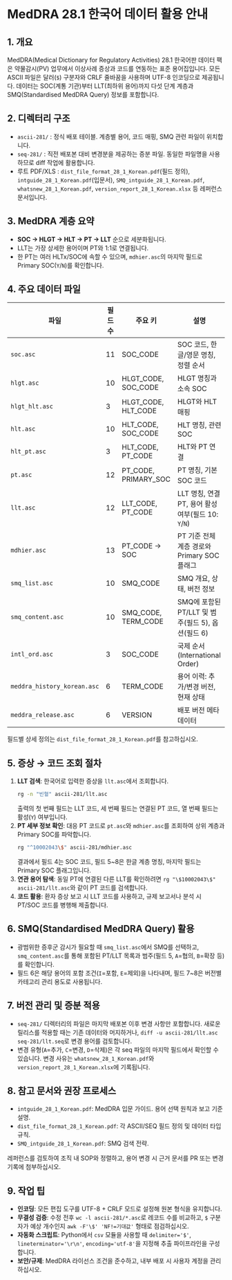 # MedDRA 28.1 한국어 데이터 활용 안내

## 1. 개요
MedDRA(Medical Dictionary for Regulatory Activities) 28.1 한국어판 데이터 팩은 약물감시(PV) 업무에서 이상사례 증상과 코드를 연동하는 표준 용어집입니다. 모든 ASCII 파일은 달러(`$`) 구분자와 CRLF 줄바꿈을 사용하며 UTF-8 인코딩으로 제공됩니다. 데이터는 SOC(계통 기관)부터 LLT(최하위 용어)까지 다섯 단계 계층과 SMQ(Standardised MedDRA Query) 정보를 포함합니다.

## 2. 디렉터리 구조
- `ascii-281/` : 정식 배포 테이블. 계층별 용어, 코드 매핑, SMQ 관련 파일이 위치합니다.
- `seq-281/` : 직전 배포본 대비 변경분을 제공하는 증분 파일. 동일한 파일명을 사용하므로 diff 작업에 활용합니다.
- 루트 PDF/XLS : `dist_file_format_28_1_Korean.pdf`(필드 정의), `intguide_28_1_Korean.pdf`(입문서), `SMQ_intguide_28_1_Korean.pdf`, `whatsnew_28_1_Korean.pdf`, `version_report_28_1_Korean.xlsx` 등 레퍼런스 문서입니다.

## 3. MedDRA 계층 요약
- **SOC → HLGT → HLT → PT → LLT** 순으로 세분화됩니다.
- LLT는 가장 상세한 용어이며 PT와 1:1로 연결됩니다.
- 한 PT는 여러 HLTx/SOC에 속할 수 있으며, `mdhier.asc`의 마지막 필드로 Primary SOC(`Y`/`N`)를 확인합니다.

## 4. 주요 데이터 파일
| 파일 | 필드 수 | 주요 키 | 설명 |
| --- | --- | --- | --- |
| `soc.asc` | 11 | SOC_CODE | SOC 코드, 한글/영문 명칭, 정렬 순서 |
| `hlgt.asc` | 10 | HLGT_CODE, SOC_CODE | HLGT 명칭과 소속 SOC |
| `hlgt_hlt.asc` | 3 | HLGT_CODE, HLT_CODE | HLGT와 HLT 매핑 |
| `hlt.asc` | 10 | HLT_CODE, SOC_CODE | HLT 명칭, 관련 SOC |
| `hlt_pt.asc` | 3 | HLT_CODE, PT_CODE | HLT와 PT 연결 |
| `pt.asc` | 12 | PT_CODE, PRIMARY_SOC | PT 명칭, 기본 SOC 코드 |
| `llt.asc` | 12 | LLT_CODE, PT_CODE | LLT 명칭, 연결 PT, 용어 활성 여부(필드 10: `Y`/`N`) |
| `mdhier.asc` | 13 | PT_CODE → SOC | PT 기준 전체 계층 경로와 Primary SOC 플래그 |
| `smq_list.asc` | 10 | SMQ_CODE | SMQ 개요, 상태, 버전 정보 |
| `smq_content.asc` | 10 | SMQ_CODE, TERM_CODE | SMQ에 포함된 PT/LLT 및 범주(필드 5), 옵션(필드 6) |
| `intl_ord.asc` | 3 | SOC_CODE | 국제 순서(International Order) |
| `meddra_history_korean.asc` | 6 | TERM_CODE | 용어 이력: 추가/변경 버전, 현재 상태 |
| `meddra_release.asc` | 6 | VERSION | 배포 버전 메타데이터 |

필드별 상세 정의는 `dist_file_format_28_1_Korean.pdf`를 참고하십시오.

## 5. 증상 → 코드 조회 절차
1. **LLT 검색**: 한국어로 입력한 증상을 `llt.asc`에서 조회합니다.
   ```bash
   rg -n "빈혈" ascii-281/llt.asc
   ```
   출력의 첫 번째 필드는 LLT 코드, 세 번째 필드는 연결된 PT 코드, 열 번째 필드는 활성(`Y`) 여부입니다.
2. **PT 세부 정보 확인**: 대응 PT 코드로 `pt.asc`와 `mdhier.asc`를 조회하여 상위 계층과 Primary SOC를 파악합니다.
   ```bash
   rg "^10002043\$" ascii-281/mdhier.asc
   ```
   결과에서 필드 4는 SOC 코드, 필드 5~8은 한글 계층 명칭, 마지막 필드는 Primary SOC 플래그입니다.
3. **연관 용어 탐색**: 동일 PT에 연결된 다른 LLT를 확인하려면 `rg "\$10002043\$" ascii-281/llt.asc`와 같이 PT 코드를 검색합니다.
4. **코드 활용**: 환자 증상 보고 시 LLT 코드를 사용하고, 규제 보고서나 분석 시 PT/SOC 코드를 병행해 제출합니다.

## 6. SMQ(Standardised MedDRA Query) 활용
- 광범위한 증후군 감시가 필요할 때 `smq_list.asc`에서 SMQ를 선택하고, `smq_content.asc`를 통해 포함된 PT/LLT 목록과 범주(필드 5, `A`=협의, `B`=확장 등)를 확인합니다.
- 필드 6은 해당 용어의 포함 조건(`I`=포함, `E`=제외)을 나타내며, 필드 7~8은 버전별 카테고리 관리 용도로 사용됩니다.

## 7. 버전 관리 및 증분 적용
- `seq-281/` 디렉터리의 파일은 마지막 배포본 이후 변경 사항만 포함합니다. 새로운 릴리스를 적용할 때는 기존 데이터와 머지하거나, `diff -u ascii-281/llt.asc seq-281/llt.seq`로 변경 용어를 검토합니다.
- 변경 유형(`A`=추가, `C`=변경, `D`=삭제)은 각 seq 파일의 마지막 필드에서 확인할 수 있습니다. 변경 사유는 `whatsnew_28_1_Korean.pdf`와 `version_report_28_1_Korean.xlsx`에 기록됩니다.

## 8. 참고 문서와 권장 프로세스
- `intguide_28_1_Korean.pdf`: MedDRA 입문 가이드. 용어 선택 원칙과 보고 기준 설명.
- `dist_file_format_28_1_Korean.pdf`: 각 ASCII/SEQ 필드 정의 및 데이터 타입 규칙.
- `SMQ_intguide_28_1_Korean.pdf`: SMQ 검색 전략.

레퍼런스를 검토하여 조직 내 SOP와 정렬하고, 용어 변경 시 근거 문서를 PR 또는 변경 기록에 첨부하십시오.

## 9. 작업 팁
- **인코딩**: 모든 편집 도구를 UTF-8 + CRLF 모드로 설정해 원본 형식을 유지합니다.
- **무결성 검증**: 수정 전후 `wc -l ascii-281/*.asc`로 레코드 수를 비교하고, `$` 구분자가 예상 개수인지 `awk -F'\$' 'NF!=기대값'` 형태로 점검하십시오.
- **자동화 스크립트**: Python에서 `csv` 모듈을 사용할 때 `delimiter='$'`, `lineterminator='\r\n'`, `encoding='utf-8'`을 지정해 추출 파이프라인을 구성합니다.
- **보안/규제**: MedDRA 라이선스 조건을 준수하고, 내부 배포 시 사용자 계정을 관리하십시오.
